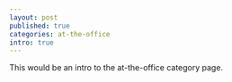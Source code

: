 ```yaml
---
layout: post
published: true
categories: at-the-office
intro: true
---
```


This would be an intro to the at-the-office category page.
